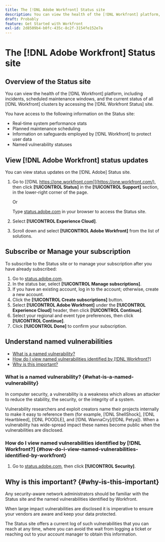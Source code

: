 ```yaml
---
title: The [!DNL Adobe Workfront] Status site
description: You can view the health of the [!DNL Workfront] platform, including incidents, scheduled maintenance windows, and the current status of all [!DNL Workfront] clusters by accessing the [!DNL Workfront Status] site.
draft: Probably
feature: Get Started with Workfront
exl-id: 2d8509b4-b0fc-435c-8c2f-3154fe152e7a
---
```

# The [!DNL Adobe Workfront] Status site

## Overview of the Status site

You can view the health of the [!DNL Workfront] platform, including incidents, scheduled maintenance windows, and the current status of all [!DNL Workfront] clusters by accessing the [!DNL Workfront Status] site. 

You have access to the following information on the Status site:

* Real-time system performance stats
* Planned maintenance scheduling
* Information on safeguards employed by [!DNL Workfront] to protect user data
* Named vulnerability statuses

## View [!DNL Adobe Workfront] status updates

You can view status updates on the [!DNL Adobe] Status site.

1. Go to [[!DNL https://one.workfront.com]](https://one.workfront.com/), then click **[!UICONTROL Status]** in the **[!UICONTROL Support]** section, in the lower-right corner of the page.

   Or

   Type [status.adobe.com](http://status.adobe.com/) in your browser to access the Status site.

1. Select **[!UICONTROL Experience Cloud]**.
1. Scroll down and select **[!UICONTROL Adobe Workfront]** from the list of solutions.

## Subscribe or Manage your subscription

To subscribe to the Status site or to manage your subscription after you have already subscribed: 

1. Go to [status.adobe.com](http://status.adobe.com/).
1. In the status bar, select **[!UICONTROL Manage subscriptions]**.
1. If you have an existing account, log in to the account; otherwise, create a new account.
1. Click the **[!UICONTROL Create subscriptions]** button.
1. Select **[!UICONTROL Adobe Workfront]** under the **[!UICONTROL Experience Cloud]** header, then click **[!UICONTROL Continue]**.
1. Select your regional and event type preferences, then click **[!UICONTROL Continue]**.
1. Click **[!UICONTROL Done]** to confirm your subscription.

## Understand named vulnerabilities

* [What is a named vulnerability?](#what-is-a-named-vulnerability)
* [How do I view named vulnerabilities identified by [!DNL Workfront?]](#how-do-i-view-named-vulnerabilities-identified-by-workfront)
* [Why is this important?](#why-is-this-important)

### What is a named vulnerability? {#what-is-a-named-vulnerability}

In computer security, a vulnerability is a weakness which allows an attacker to reduce the stability, the security, or the integrity of a system.

Vulnerability researchers and exploit creators name their projects internally to make it easy to reference them (for example, [!DNL ShellShock], [!DNL Heartbleed], [!DNL POODLE], and [!DNL WannaCry]/[!DNL Petya]). When a vulnerability has wide-spread impact these names become public when the vulnerabilities are disclosed.

### How do I view named vulnerabilities identified by [!DNL Workfront?] {#how-do-i-view-named-vulnerabilities-identified-by-workfront}

1. Go to  [status.adobe.com](https://status.adobe.com/), then click **[!UICONTROL Security]**.

## Why is this important? {#why-is-this-important}

Any security-aware network administrators should be familiar with the Status site and the named vulnerabilities identified by Workfront. 

When large impact vulnerabilities are disclosed it is imperative to ensure your vendors are aware and keep your data protected.

The Status site offers a current log of such vulnerabilities that you can reach at any time, where you can avoid the wait from logging a ticket or reaching out to your account manager to obtain this information.   
